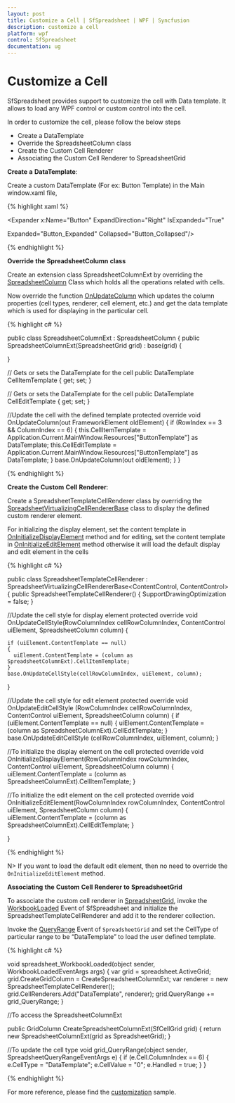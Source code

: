 ```yaml
---
layout: post
title: Customize a Cell | SfSpreadsheet | WPF | Syncfusion
description: customize a cell
platform: wpf
control: SfSpreadsheet
documentation: ug
---
```


# Customize a Cell

SfSpreadsheet provides support to customize the cell with Data template. It allows to load any WPF control or custom control into the cell. 

In order to customize the cell, please follow the below steps

* Create a DataTemplate
* Override the  SpreadsheetColumn class
* Create  the Custom Cell Renderer
* Associating the Custom Cell Renderer to SpreadsheetGrid

**Create** **a** **DataTemplate**:

Create a custom DataTemplate (For ex: Button Template) in the Main window.xaml file,

{% highlight xaml %}

<DataTemplate x:Key="ButtonTemplate" >

<Expander x:Name="Button" ExpandDirection="Right" IsExpanded="True" 

   Expanded="Button_Expanded" Collapsed="Button_Collapsed"/>

</DataTemplate>

{% endhighlight %}

**Override** **the** **SpreadsheetColumn** **class**

Create an extension class SpreadsheetColumnExt by overriding the [SpreadsheetColumn](http://help.syncfusion.com/cr/wpf/Syncfusion.UI.Xaml.Spreadsheet.SpreadsheetColumn.html) Class which holds all the operations related with cells.

Now override the function [OnUpdateColumn](https://help.syncfusion.com/cr/wpf/Syncfusion.UI.Xaml.Spreadsheet.SpreadsheetColumn.html#Syncfusion_UI_Xaml_Spreadsheet_SpreadsheetColumn_OnUpdateColumn_System_Windows_FrameworkElement__) which updates the column properties (cell types, renderer, cell element, etc.) and get the data template which is used for displaying in the particular cell.

{% highlight c# %}

public class SpreadsheetColumnExt : SpreadsheetColumn
{
public SpreadsheetColumnExt(SpreadsheetGrid grid) : base(grid)
{

}

// Gets or sets the DataTemplate for the cell
public DataTemplate CellItemTemplate
{
  get;
  set;
}

// Gets or sets the DataTemplate for the cell
public DataTemplate CellEditTemplate
{
  get;
  set;
}

//Update the cell with the defined template
protected override void OnUpdateColumn(out FrameworkElement oldElement)
{
   if (RowIndex == 3 && ColumnIndex == 6)
   {
    this.CellItemTemplate = Application.Current.MainWindow.Resources["ButtonTemplate"] as DataTemplate;
    this.CellEditTemplate = Application.Current.MainWindow.Resources["ButtonTemplate"] as DataTemplate;
   }
 base.OnUpdateColumn(out oldElement);
}
}

{% endhighlight %}

**Create** **the** **Custom** **Cell** **Renderer**:

Create a SpreadsheetTemplateCellRenderer class by overriding the [SpreadsheetVirtualizingCellRendererBase](http://help.syncfusion.com/cr/wpf/Syncfusion.UI.Xaml.Spreadsheet.CellRenderer.SpreadsheetVirtualizingCellRendererBase%602.html) class to display the defined custom renderer element.

For initializing the display element, set the content template in [OnInitializeDisplayElement](https://help.syncfusion.com/cr/wpf/Syncfusion.UI.Xaml.Spreadsheet.CellRenderer.SpreadsheetVirtualizingCellRendererBase-2.html#Syncfusion_UI_Xaml_Spreadsheet_CellRenderer_SpreadsheetVirtualizingCellRendererBase_2_OnInitializeDisplayElement_Syncfusion_UI_Xaml_Grid_ScrollAxis_RowColumnIndex__0_Syncfusion_UI_Xaml_Spreadsheet_SpreadsheetColumn_) method and for editing, set the content template in [OnInitializeEditElement](https://help.syncfusion.com/cr/wpf/Syncfusion.UI.Xaml.Spreadsheet.CellRenderer.SpreadsheetVirtualizingCellRendererBase-2.html#Syncfusion_UI_Xaml_Spreadsheet_CellRenderer_SpreadsheetVirtualizingCellRendererBase_2_OnInitializeEditElement_Syncfusion_UI_Xaml_Grid_ScrollAxis_RowColumnIndex__1_Syncfusion_UI_Xaml_Spreadsheet_SpreadsheetColumn_) method otherwise it will load the default display and edit element in the cells

{% highlight c# %}

public class SpreadsheetTemplateCellRenderer : SpreadsheetVirtualizingCellRendererBase<ContentControl, ContentControl>
{
public SpreadsheetTemplateCellRenderer()
{
    SupportDrawingOptimization = false;
}

//Update the cell style for display element
protected override void OnUpdateCellStyle(RowColumnIndex cellRowColumnIndex, ContentControl uiElement, SpreadsheetColumn column)
{
	
    if (uiElement.ContentTemplate == null)
    {
      uiElement.ContentTemplate = (column as SpreadsheetColumnExt).CellItemTemplate;
    }
    base.OnUpdateCellStyle(cellRowColumnIndex, uiElement, column);
}

//Update the cell style for edit element
protected override void OnUpdateEditCellStyle (RowColumnIndex cellRowColumnIndex, ContentControl uiElement, SpreadsheetColumn column)
{
    if (uiElement.ContentTemplate == null)
    {
      uiElement.ContentTemplate = (column as SpreadsheetColumnExt).CellEditTemplate;
    }
    base.OnUpdateEditCellStyle (cellRowColumnIndex, uiElement, column);
}

//To initialize the display element on the cell
protected override void OnInitializeDisplayElement(RowColumnIndex rowColumnIndex, ContentControl uiElement, SpreadsheetColumn column) 
{
    uiElement.ContentTemplate = (column as SpreadsheetColumnExt).CellItemTemplate;
}

//To initialize the edit element on the cell
protected override void OnInitializeEditElement(RowColumnIndex rowColumnIndex, ContentControl uiElement, SpreadsheetColumn column)
{      
    uiElement.ContentTemplate = (column as SpreadsheetColumnExt).CellEditTemplate;
}

}

{% endhighlight %}

N> If you want to load the default edit element, then no need to override the `OnInitializeEditElement` method.

**Associating** **the** **Custom** **Cell** **Renderer** **to** **SpreadsheetGrid**

To associate the custom cell renderer in [SpreadsheetGrid](http://help.syncfusion.com/cr/wpf/Syncfusion.UI.Xaml.Spreadsheet.SpreadsheetGrid.html), invoke the [WorkbookLoaded](https://help.syncfusion.com/cr/wpf/Syncfusion.UI.Xaml.Spreadsheet.SfSpreadsheet.html) Event of SfSpreadsheet and initialize the SpreadsheetTemplateCellRenderer and add it to the renderer collection. 

Invoke the [QueryRange](https://help.syncfusion.com/cr/wpf/Syncfusion.UI.Xaml.Spreadsheet.SpreadsheetGrid.html) Event of `SpreadsheetGrid` and set the CellType of particular range to be “DataTemplate” to load the user defined template.

{% highlight c# %}

void spreadsheet_WorkbookLoaded(object sender, WorkbookLoadedEventArgs args)
{
   var grid = spreadsheet.ActiveGrid;
   grid.CreateGridColumn = CreateSpreadsheetColumnExt;
   var renderer = new SpreadsheetTemplateCellRenderer();
   grid.CellRenderers.Add("DataTemplate", renderer);
   grid.QueryRange += grid_QueryRange;
}

//To access the SpreadsheetColumnExt

public GridColumn CreateSpreadsheetColumnExt(SfCellGrid grid)
{
   return new SpreadsheetColumnExt(grid as SpreadsheetGrid);
}

//To update the cell type
void grid_QueryRange(object sender, SpreadsheetQueryRangeEventArgs e)
{
  if (e.Cell.ColumnIndex == 6)
  {
    e.CellType = "DataTemplate";
    e.CellValue = "0";
    e.Handled = true;
  }
}

{% endhighlight %}

For more reference, please find the [customization](http://www.syncfusion.com/downloads/support/directtrac/general/ze/Cell_Customization-850724053) sample.

